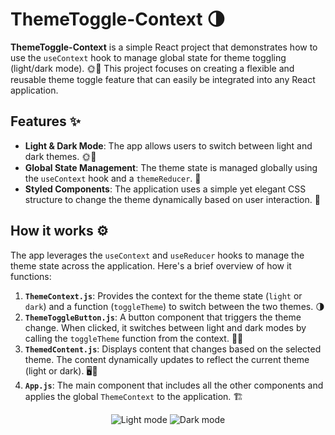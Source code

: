 # ThemeToggle-Context 🌗

**ThemeToggle-Context** is a simple React project that demonstrates how to use the `useContext` hook to manage global state for theme toggling (light/dark mode). 🌞🌙 This project focuses on creating a flexible and reusable theme toggle feature that can easily be integrated into any React application.

## Features ✨

- **Light & Dark Mode**: The app allows users to switch between light and dark themes. 🌞🌙
- **Global State Management**: The theme state is managed globally using the `useContext` hook and a `themeReducer`. 🔄
- **Styled Components**: The application uses a simple yet elegant CSS structure to change the theme dynamically based on user interaction. 🎨

## How it works ⚙️

The app leverages the `useContext` and `useReducer` hooks to manage the theme state across the application. Here's a brief overview of how it functions:

1. **`ThemeContext.js`**: Provides the context for the theme state (`light` or `dark`) and a function (`toggleTheme`) to switch between the two themes. 🌗
2. **`ThemeToggleButton.js`**: A button component that triggers the theme change. When clicked, it switches between light and dark modes by calling the `toggleTheme` function from the context. 🔲🔘
3. **`ThemedContent.js`**: Displays content that changes based on the selected theme. The content dynamically updates to reflect the current theme (light or dark). 🖥️🌙
4. **`App.js`**: The main component that includes all the other components and applies the global `ThemeContext` to the application. 🏗️

<p align="center">
  <img src="/public/light-mode.png" alt="Light mode" />

  <img src="/public/dark-mode.png" alt="Dark mode" />
</p>
